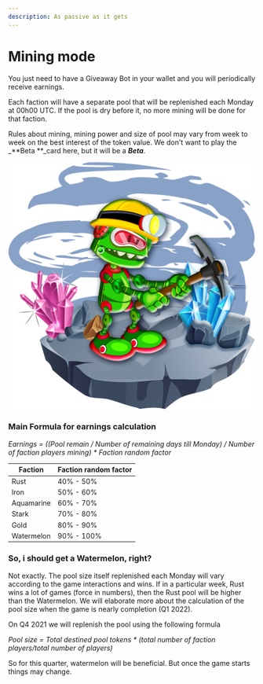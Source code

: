 ```yaml
---
description: As passive as it gets
---
```


# Mining mode

You just need to have a Giveaway Bot in your wallet and you will periodically receive earnings. 

Each faction will have a separate pool that will be replenished each Monday at 00h00 UTC. If the pool is dry before it, no more mining will be done for that faction.

Rules about mining, mining power and size of pool may vary from week to week on the best interest of the token value. We don't want to play the _**Beta **_card here, but it will be a _**Beta**_.

![](../.gitbook/assets/imagen1.png)

### **Main Formula for earnings calculation**

_Earnings = ((Pool remain / Number of remaining days till Monday) / Number of faction players mining) \* Faction random factor_

| Faction    | Faction random factor |
| ---------- | --------------------- |
| Rust       | 40% - 50%             |
| Iron       | 50% - 60%             |
| Aquamarine | 60% - 70%             |
| Stark      | 70% - 80%             |
| Gold       | 80% - 90%             |
| Watermelon | 90% - 100%            |

### **So, i should get a Watermelon, right?**

Not exactly. The pool size itself replenished each Monday will vary according to the game interactions and wins. If in a particular week, Rust wins a lot of games (force in numbers), then the Rust pool will be higher than the Watermelon. We will elaborate more about the calculation of the pool size when the game is nearly completion (Q1 2022).

On Q4 2021 we will replenish the pool using the following formula

_Pool size = Total destined pool tokens \* (total number of faction players/total number of players)_

So for this quarter, watermelon will be beneficial. But once the game starts things may change.
